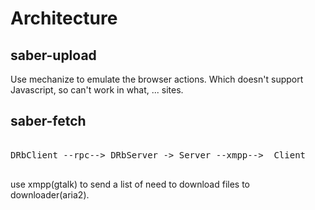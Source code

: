 Architecture
=============

saber-upload
------------

Use mechanize to emulate the browser actions. Which doesn't support Javascript, so can't work in what, ... sites. 


saber-fetch
-----------

<pre>

DRbClient --rpc--> DRbServer -> Server --xmpp-->  Client

</pre>



use xmpp(gtalk) to send a list of need to download files to downloader(aria2).

